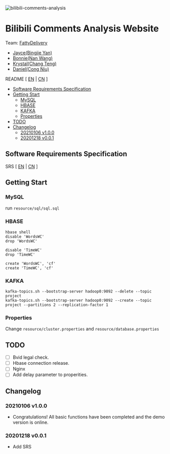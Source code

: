 ![bilibili-comments-analysis](https://socialify.git.ci/fattydelivery/bilibili-comments-analysis/image?descriptionEditable=bilibili%20comments-analysis&font=Source%20Code%20Pro&forks=1&issues=1&language=1&logo=https%3A%2F%2Favatars2.githubusercontent.com%2Fu%2F51746996%3Fs%3D200%26v%3D4&owner=1&pattern=Circuit%20Board&pulls=1&stargazers=1&theme=Light)

# Bilibili Comments Analysis Website

Team: <a href="https://github.com/fattydelivery">FattyDelivery</a>

- <a href="https://github.com/beiyuouo">Jayce(Bingjie Yan)</a>
- <a href="https://github.com/Lannaie">Bonnie(Nan Wang)</a>
- <a href="https://github.com/hnutc">Krystal(Chang Teng)</a>
- <a href="https://github.com/ibrothercow">Daniel(Cong Niu)</a>

README [ <a href="README.md">EN</a> | <a href="README_CN.md">CN</a> ]

<!-- MarkdownTOC levels="2,3" autolink="true" style="unordered" -->

- [Software Requirements Specification](#software-requirements-specification)
- [Getting Start](#getting-start)
    - [MySQL](#mysql)
    - [HBASE](#hbase)
    - [KAFKA](#kafka)
    - [Properties](#properties)
- [TODO](#todo)
- [Changelog](#changelog)
    - [20210106 v1.0.0](#20210106-v100)
    - [20201218 v0.0.1](#20201218-v001)

<!-- /MarkdownTOC -->


## Software Requirements Specification

SRS [ <a href="SRS.md">EN</a> | <a href="SRS_CN.md">CN</a> ]

## Getting Start
### MySQL

run `resource/sql/sql.sql`


### HBASE

```
hbase shell
disable 'WordsWC'
drop 'WordsWC'

disable 'TimeWC'
drop 'TimeWC'

create 'WordsWC', 'cf'
create 'TimeWC', 'cf'
```

### KAFKA

```
kafka-topics.sh --bootstrap-server hadoop0:9092 --delete --topic project
kafka-topics.sh --bootstrap-server hadoop0:9092 --create --topic project --partitions 2 --replication-factor 1
```

### Properties
Change `resource/cluster.properties` and `resource/database.properties`

## TODO
- [ ] Bvid legal check.
- [ ] Hbase connection release.
- [ ] Nginx
- [ ] Add delay parameter to properities.

## Changelog

### 20210106 v1.0.0

- Congratulations! All basic functions have been completed and the demo version is online.


### 20201218 v0.0.1

- Add SRS




